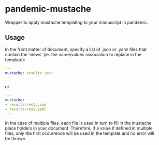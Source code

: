 # pandemic-mustache

Wrapper to apply mustache templating to your manuscript in pandemic.

## Usage

In the front matter of document, specify a list of .json or .yaml files that contain the 'views' (ie. the name/values association to replace in the template):

```yaml
---
mustache: results.json
---
```

or

```yaml
---
mustache:
- results/res1.json
- results/res2.yaml
---
```

In the case of multiple files, each file is used in turn to fill in the mustache place holders in your document. Therefore, if a value if defined in multiple files, only the first occurrence will be used in the template and no error will be thrown.
